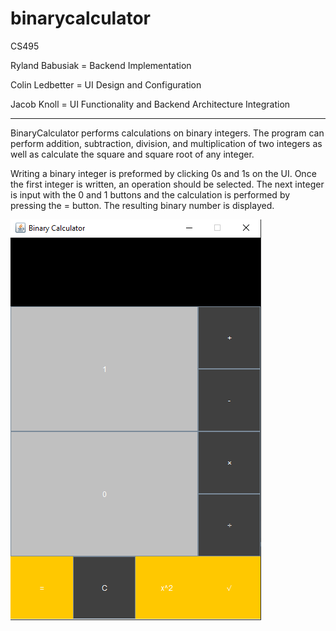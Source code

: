# binarycalculator
CS495

Ryland Babusiak = Backend Implementation

Colin Ledbetter = UI Design and Configuration

Jacob Knoll = UI Functionality and Backend Architecture Integration

***********************************************************************************************************************************

BinaryCalculator performs calculations on binary integers. The program can perform addition, subtraction, division, and multiplication of two integers as well as calculate the square and square root of any integer.


Writing a binary integer is preformed by clicking 0s and 1s on the UI. Once the first integer is written, an operation should be selected. The next integer is input with the 0 and 1 buttons and the calculation is performed by pressing the = button. The resulting binary number is displayed.

<img src="screenshot.png" />

